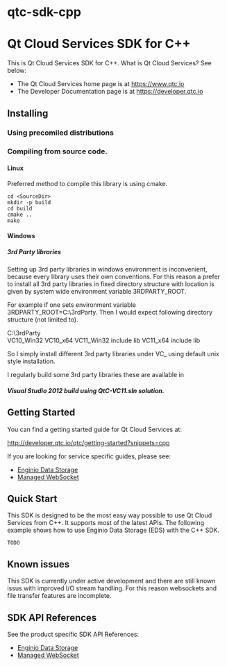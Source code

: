 qtc-sdk-cpp
===========

# Qt Cloud Services SDK for C++

This is Qt Cloud Services SDK for C++. What is Qt Cloud Services? See below:

* The Qt Cloud Services home page is at https://www.qtc.io
* The Developer Documentation page is at https://developer.qtc.io

## Installing

### Using precomiled distributions

### Compiling from source code.

#### Linux

Preferred method to compile this library is using cmake.

````
cd <SourceDir>
mkdir -p build
cd build
cmake ..
make
````

#### Windows

##### 3rd Party libraries

Setting up 3rd party libraries in windows environment is inconvenient, because every library uses their own conventions. 
For this reason a prefer to install all 3rd party libraries in fixed directory structure with location is given by system wide environment variable 3RDPARTY_ROOT.

For example if one sets environment variable 3RDPARTY_ROOT=C:\3rdParty. Then I would expect following directory structure (not limited to).

C:\3rdParty\
  VC10_Win32
  VC10_x64
  VC11_Win32
    include
    lib
  VC11_x64
    include
    lib

So I simply install different 3rd party libraries under VC<VC version>_<Arch> using default unix style installation.

I regularly build some 3rd party libraries these are available in 


##### Visual Studio 2012 build using QtC-VC11.sln solution.



## Getting Started

You can find a getting started guide for Qt Cloud Services at:

http://developer.qtc.io/qtc/getting-started?snippets=cpp

If you are looking for service specific guides, please see:

* [Enginio Data Storage](http://developer.qtc.io/eds/getting-started?snippets=cpp)
* [Managed WebSocket](http://developer.qtc.io/mws/getting-started?snippets=cpp)

## Quick Start

This SDK is designed to be the most easy way possible to use Qt Cloud Services from C++. It supports most of the latest APIs. The following example shows how to use Enginio Data Storage (EDS) with the C++ SDK.

```
TODO
```

## Known issues

This SDK is currently under active development and there are still known issus with improved I/O stream handling. For this reason websockets and file transfer features are incomplete.


## SDK API References

See the product specific SDK API References:

* [Enginio Data Storage](https://github.com/qtcs/qtc-sdk-cpp/wiki/Enginio-Data-Storage-SDK-API)
* [Managed WebSocket](https://github.com/qtcs/qtc-sdk-cpp/wiki/Managed-WebSocket-SDK-API)
